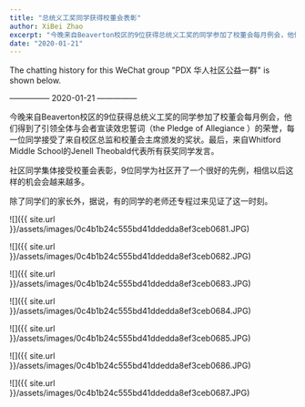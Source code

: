 ```yaml
---
title: "总统义工奖同学获得校董会表彰"
author: XiBei Zhao
excerpt: "今晚来自Beaverton校区的9位获得总统义工奖的同学参加了校董会每月例会，他们得到了引领全体与会者宣读效忠誓词(the Pledge of Allegiance)的荣誉，每一位同学接受了来自校区总监和校董会主席颁发的奖状。最后，来自Whitford Middle School的Jenell Theobald代表所有获奖同学发言。社区同学集体接受校董会表彰，9位同学为社区开了一个很好的先例，相信以后这样的机会会越来越多。除了同学们的家长外，据说，有的同学的老师还专程过来见证了这一时刻。"
date: "2020-01-21"
---
```

The chatting history for this WeChat group "PDX 华人社区公益一群" is shown below.

—————  2020-01-21  —————


今晚来自Beaverton校区的9位获得总统义工奖的同学参加了校董会每月例会，他们得到了引领全体与会者宣读效忠誓词（the Pledge of Allegiance ）的荣誉，每一位同学接受了来自校区总监和校董会主席颁发的奖状。最后，来自Whitford Middle School的Jenell Theobald代表所有获奖同学发言。

社区同学集体接受校董会表彰，9位同学为社区开了一个很好的先例，相信以后这样的机会会越来越多。

除了同学们的家长外，据说，有的同学的老师还专程过来见证了这一时刻。

![]({{ site.url }}/assets/images/0c4b1b24c555bd41ddedda8ef3ceb0681.JPG)

![]({{ site.url }}/assets/images/0c4b1b24c555bd41ddedda8ef3ceb0682.JPG)

![]({{ site.url }}/assets/images/0c4b1b24c555bd41ddedda8ef3ceb0683.JPG)

![]({{ site.url }}/assets/images/0c4b1b24c555bd41ddedda8ef3ceb0684.JPG)

![]({{ site.url }}/assets/images/0c4b1b24c555bd41ddedda8ef3ceb0685.JPG)

![]({{ site.url }}/assets/images/0c4b1b24c555bd41ddedda8ef3ceb0686.JPG)

![]({{ site.url }}/assets/images/0c4b1b24c555bd41ddedda8ef3ceb0687.JPG)
